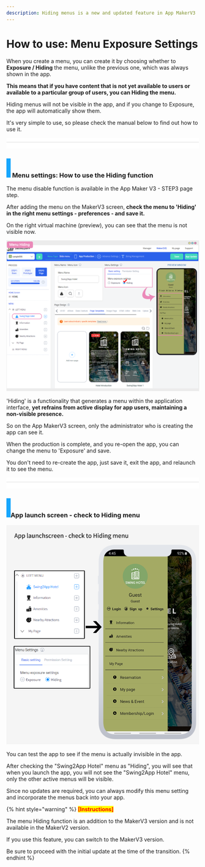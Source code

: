 ```yaml
---
description: Hiding menus is a new and updated feature in App MakerV3
---
```


# How to use: Menu Exposure Settings

When you create a menu, you can create it by choosing whether to **Exposure / Hiding** the menu, unlike the previous one, which was always shown in the app.

**This means that if you have content that is not yet available to users or available to a particular group of users, you can Hiding the menu.**

Hiding menus will not be visible in the app, and if you change to Exposure, the app will automatically show them.

It's very simple to use, so please check the manual below to find out how to use it.

![](<../../../.gitbook/assets/구분선 (1) (1) (1).PNG>)

### ![](../../../.gitbook/assets/단락1-1.png) **Menu settings: How to use the Hiding function**

​The menu disable function is available in the App Maker V3 - STEP3 page step.

After adding the menu on the MakerV3 screen, **check the menu to 'Hiding' in the right menu settings - preferences - and save it.**

On the right virtual machine (preview), you can see that the menu is not visible now.

![](../../../.gitbook/assets/메뉴비활성화.png)

'Hiding' is a functionality that generates a menu within the application interface, **yet refrains from active display for app users, maintaining a non-visible presence.**

So on the App MakerV3 screen, only the administrator who is creating the app can see it.

When the production is complete, and you re-open the app, you can change the menu to 'Exposure' and save.

You don't need to re-create the app, just save it, exit the app, and relaunch it to see the menu.

![](<../../../.gitbook/assets/구분선 (1) (1) (1).PNG>)

### ![](../../../.gitbook/assets/단락1-1.png)App launch screen - check to Hiding menu

![](../../../.gitbook/assets/메뉴비활성화2.png)

You can test the app to see if the menu is actually invisible in the app.

After checking the "Swing2App Hotel" menu as "Hiding", you will see that when you launch the app, you will not see the "Swing2App Hotel" menu, only the other active menus will be visible.

Since no updates are required, you can always modify this menu setting and incorporate the menus back into your app.



{% hint style="warning" %}
<mark style="color:red;">**\[Instructions]**</mark>

The menu Hiding function is an addition to the MakerV3 version and is not available in the MakerV2 version.

If you use this feature, you can switch to the MakerV3 version.

Be sure to proceed with the initial update at the time of the transition.
{% endhint %}

**​**

